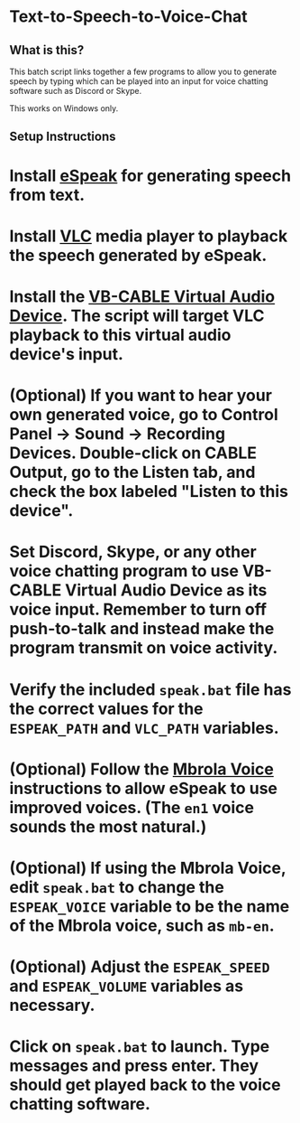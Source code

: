 # Text-to-Speech-to-Voice-Chat

## What is this?
This batch script links together a few programs to allow you to generate speech by typing which can be played into an input for voice chatting software such as Discord or Skype.

This works on Windows only.

## Setup Instructions
# Install [eSpeak](http://espeak.sourceforge.net/) for generating speech from text.
# Install [VLC](http://www.videolan.org/) media player to playback the speech generated by eSpeak.
# Install the [VB-CABLE Virtual Audio Device](http://vb-audio.pagesperso-orange.fr/Cable/). The script will target VLC playback to this virtual audio device's input.
# (Optional) If you want to hear your own generated voice, go to Control Panel -> Sound -> Recording Devices. Double-click on CABLE Output, go to the Listen tab, and check the box labeled "Listen to this device".
# Set Discord, Skype, or any other voice chatting program to use VB-CABLE Virtual Audio Device as its voice input. Remember to turn off push-to-talk and instead make the program transmit on voice activity.
# Verify the included `speak.bat` file has the correct values for the `ESPEAK_PATH` and `VLC_PATH` variables.
# (Optional) Follow the [Mbrola Voice](http://espeak.sourceforge.net/mbrola.html) instructions to allow eSpeak to use improved voices. (The `en1` voice sounds the most natural.)
# (Optional) If using the Mbrola Voice, edit `speak.bat` to change the `ESPEAK_VOICE` variable to be the name of the Mbrola voice, such as `mb-en`.
# (Optional) Adjust the `ESPEAK_SPEED` and `ESPEAK_VOLUME` variables as necessary.
# Click on `speak.bat` to launch. Type messages and press enter. They should get played back to the voice chatting software.
